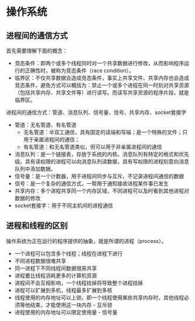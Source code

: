 # 操作系统

## 进程间的通信方式

首先需要理解下面的概念：
+ 竞态条件：即两个或多个线程同时对一个共享数据进行修改，从而影响程序运行的正确性时，被称为竞态条件（race condition）。
+ 临界区：不仅共享数据会造成竞态条件，事实上共享文件、共享内存也会造成竞态条件，避免方式可以概括为：禁止一个或多个进程在同一时刻对共享资源（包括共享内存、共享文件等）进行读写。而读写共享资源的程序片段，就是临界区。

进程间的通信方式：管道、消息队列、信号量、信号、共享内存、socket套接字

+ 管道：无名管道、有名管道
    + 无名管道：半双工通信，具有固定的读端和写端；是一个特殊的文件；只用于亲属进程间的通信；
    + 有名管道：和无名管道类似，但可以用于非亲属进程间的通信
+ 消息队列：是一个链接表，存放于系统的内核。消息队列有特定的格式和优先级。具有读权限的进程可以向消息队列读数据，具有写权限的进程刻意向消息队列中添加数据。
+ 信号量：是一个计数器，用于进程间同步与互斥，不记录进程间通信的数据
+ 信号：是一个复杂的通信方式，一帮用于通知接收进程某件事已发生
+ 共享内存：多个进程共享同一个内存区域，不同进程可以及时看到其他进程对数据的修改
+ socket套接字：用于不同主机间的进程通信

## 进程和线程的区别

操作系统为正在运行的程序提供的抽象，就是所谓的进程（process）。

+ 一个进程可以包含多个线程；线程在进程下进行
+ 不同进程数据很难共享
+ 同一进程下不同线程间数据很易共享
+ 进程要比线程消耗更多的计算机资源
+ 进程间不会互相影响，一个线程挂掉将导致整个进程挂掉
+ 进程可以扩展到多机，线程最多扩展到多核
+ 线程使用的内存地址可以上锁，即一个线程使用某些共享内存时，其他线程必须等他结束，才能使用这一块内存 - 互斥锁
+ 进程使用的内存地址可以限定使用量 - 信号量

